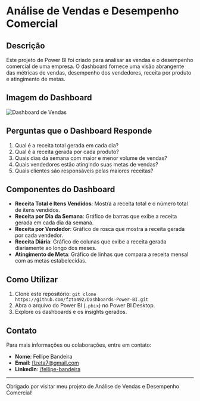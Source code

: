 # Análise de Vendas e Desempenho Comercial

## Descrição
Este projeto de Power BI foi criado para analisar as vendas e o desempenho comercial de uma empresa. O dashboard fornece uma visão abrangente das métricas de vendas, desempenho dos vendedores, receita por produto e atingimento de metas.

## Imagem do Dashboard
![Dashboard de Vendas](https://github.com/fzta492/Dashboards-Power-BI/assets/76072907/a5ca52b1-6034-4247-9b7d-98be4232379a)


## Perguntas que o Dashboard Responde
1. Qual é a receita total gerada em cada dia?
2. Qual é a receita gerada por cada produto?
3. Quais dias da semana com maior e menor volume de vendas?
4. Quais vendedores estão atingindo suas metas de vendas?
5. Quais clientes são responsáveis pelas maiores receitas?

## Componentes do Dashboard
- **Receita Total e Itens Vendidos**: Mostra a receita total e o número total de itens vendidos.
- **Receita por Dia da Semana**: Gráfico de barras que exibe a receita gerada em cada dia da semana.
- **Receita por Vendedor**: Gráfico de rosca que mostra a receita gerada por cada vendedor.
- **Receita Diária**: Gráfico de colunas que exibe a receita gerada diariamente ao longo dos meses.
- **Atingimento de Meta**: Gráfico de linhas que compara a receita mensal com as metas estabelecidas.

## Como Utilizar
1. Clone este repositório: `git clone https://github.com/fzta492/Dashboards-Power-BI.git`
2. Abra o arquivo do Power BI (`.pbix`) no Power BI Desktop.
3. Explore os dashboards e os insights gerados.

## Contato
Para mais informações ou colaborações, entre em contato:
- **Nome**: Fellipe Bandeira
- **Email**: flzeta7@gmail.com
- **LinkedIn**: [/fellipe-bandeira](https://www.linkedin.com/in/fellipe-bandeira)

---

Obrigado por visitar meu projeto de Análise de Vendas e Desempenho Comercial!

